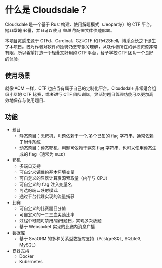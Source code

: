 # 什么是 Cloudsdale？

Cloudsdale 是一个基于 Rust 构建、使用解题模式（Jeopardy）的 CTF 平台。她非常地 轻量，并且可以使用 _简单_ 的配置文件快速部署。

本项目灵感来源于 CTFd、Cardinal、GZ::CTF 和 Ret2Shell，博采众长之下诞生了本项目。因为作者对软件的独特乃至夸张的理解，以及作者所在的学校资源非常有限，所以希望打造一个轻量又好用的 CTF 平台，给予学校 CTF 团队一个良好的体验。

## 使用场景

就像 ACM 一样，CTF 也应当有属于自己的定制化平台。Cloudsdale 非常适合组织小型的 CTF 比赛，或者进行 CTF 团队训练，灵活的题目管理功能可以更加高效地保存与使用题目。

## 功能

- 题目
    - 静态题目：无靶机，判题依赖于一个/多个已知的 flag 字符串，通常依赖于附件系统
    - 动态题目：动态靶机，判题可依赖于静态 flag 字符串，也可以使用动态生成的 flag（通常为 `UUID`）
- 靶机
    - 多端口支持
    - 可自定义镜像的基本环境变量
    - 可自定义的容器计算资源索取量（内存与 CPU）
    - 可自定义的 flag 注入变量名
    - 可选的端口映射模式
    - 通过平台代理实现的流量捕获
- 比赛
    - 可自定义的比赛题目分值
    - 可自定义的一二三血奖励比率
    - 过程中可随时禁用/启用题目，实现多次放题
    - 基于 Websocket 实现的比赛内消息广播
- 数据库
    - 基于 SeaORM 的多种关系型数据库支持（PostgreSQL, SQLite3, MySQL）
- 容器支持
    - Docker
    - Kubernetes